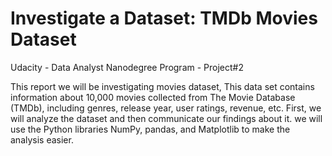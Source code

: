 # Investigate a Dataset: TMDb Movies Dataset
Udacity - Data Analyst Nanodegree Program - Project#2

This report we will be investigating movies dataset, This data set contains information about 10,000 movies collected from The Movie Database (TMDb), including genres, release year, user ratings, revenue, etc. First, we will analyze the dataset and then communicate our findings about it. we will use the Python libraries NumPy, pandas, and Matplotlib to make the analysis easier.
